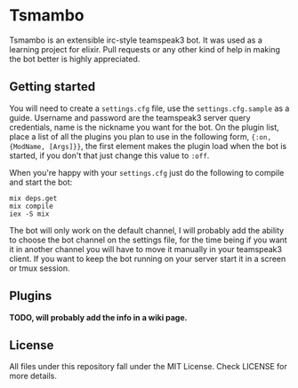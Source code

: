 # Tsmambo

Tsmambo is an extensible irc-style teamspeak3 bot. It was used as a learning project for elixir.
Pull requests or any other kind of help in making the bot better is highly appreciated.

Getting started
---------------

You will need to create a `settings.cfg` file, use the `settings.cfg.sample` as a guide.
Username and password are the teamspeak3 server query credentials, name is the nickname you want for the bot.
On the plugin list, place a list of all the plugins you plan to use in the following form,
`{:on, {ModName, [Args]}}`, the first element makes the plugin load when the bot is started, if you don't that just change this value to `:off`.

When you're happy with your `settings.cfg` just do the following to compile and start the bot:

	mix deps.get
	mix compile
	iex -S mix

The bot will only work on the default channel, I will probably add the ability to choose the bot
channel on the settings file, for the time being if you want it in another channel you will have to move it
manually in your teamspeak3 client. If you want to keep the bot running on your server start it in a screen or
tmux session.

Plugins
-------

**TODO, will probably add the info in a wiki page.**

License
-------

All files under this repository fall under the MIT License. Check LICENSE for more details.
